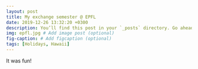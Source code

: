 ```yaml
---
layout: post
title: My exchange semester @ EPFL
date: 2019-12-26 13:32:20 +0300
description: You’ll find this post in your `_posts` directory. Go ahead and edit it and re-build the site to see your changes. # Add post description (optional)
img: epfl.jpg # Add image post (optional)
fig-caption: # Add figcaption (optional)
tags: [Holidays, Hawaii]
---
```

It was fun!